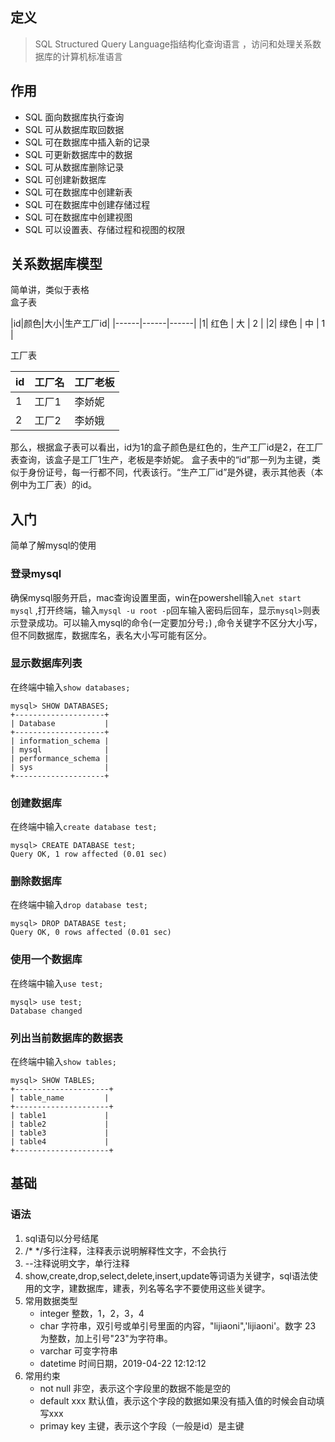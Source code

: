 ## 定义
>SQL Structured Query Language指结构化查询语言 ，访问和处理关系数据库的计算机标准语言 
## 作用
* SQL 面向数据库执行查询
* SQL 可从数据库取回数据
* SQL 可在数据库中插入新的记录
* SQL 可更新数据库中的数据
* SQL 可从数据库删除记录
* SQL 可创建新数据库
* SQL 可在数据库中创建新表
* SQL 可在数据库中创建存储过程
* SQL 可在数据库中创建视图
* SQL 可以设置表、存储过程和视图的权限
## 关系数据库模型
简单讲，类似于表格  
盒子表  

|id|颜色|大小|生产工厂id|
|------|------|------|
|1| 红色 | 大 | 2 |
|2| 绿色 | 中 | 1 |   

工厂表  

|id|工厂名|工厂老板| 
|------|------|------|
| 1 | 工厂1 | 李娇妮 |
| 2 | 工厂2 | 李娇娥 |   
那么，根据盒子表可以看出，id为1的盒子颜色是红色的，生产工厂id是2，在工厂表查询，该盒子是工厂1生产，老板是李娇妮。 
盒子表中的“id”那一列为主键，类似于身份证号，每一行都不同，代表该行。“生产工厂id”是外键，表示其他表（本例中为工厂表）的id。
## 入门
简单了解mysql的使用
### 登录mysql
确保mysql服务开启，mac查询设置里面，win在powershell输入`net start mysql`  ,打开终端，输入`mysql -u root -p`回车输入密码后回车，显示`mysql>`则表示登录成功。可以输入mysql的命令(一定要加分号`;`) ,命令关键字不区分大小写，但不同数据库，数据库名，表名大小写可能有区分。 
### 显示数据库列表 
在终端中输入`show databases;`
```
mysql> SHOW DATABASES;
+--------------------+
| Database           |
+--------------------+
| information_schema |
| mysql              |
| performance_schema |
| sys                |
+--------------------+
```
### 创建数据库
在终端中输入`create database test;`  
```
mysql> CREATE DATABASE test;
Query OK, 1 row affected (0.01 sec)
```
### 删除数据库
在终端中输入`drop database test;`
```
mysql> DROP DATABASE test;
Query OK, 0 rows affected (0.01 sec)
```
### 使用一个数据库
在终端中输入`use test;`
```
mysql> use test;
Database changed
```
### 列出当前数据库的数据表
在终端中输入`show tables;`
```
mysql> SHOW TABLES;
+---------------------+
| table_name         |
+---------------------+
| table1             |
| table2             |
| table3             |
| table4             |
+---------------------+
```
## 基础
### 语法
1. sql语句以分号结尾
2. /*  */多行注释，注释表示说明解释性文字，不会执行
3. --注释说明文字，单行注释
4. show,create,drop,select,delete,insert,update等词语为关键字，sql语法使用的文字，建数据库，建表，列名等名字不要使用这些关键字。
5. 常用数据类型
    * integer 整数，1，2，3，4
    * char 字符串，双引号或单引号里面的内容，"lijiaoni",'lijiaoni'。数字  23  为整数，加上引号"23"为字符串。
    * varchar 可变字符串
    * datetime 时间日期，2019-04-22 12:12:12
6. 常用约束
    * not null 非空，表示这个字段里的数据不能是空的
    * default xxx   默认值，表示这个字段的数据如果没有插入值的时候会自动填写xxx
    * primay key  主键，表示这个字段（一般是id）是主键
